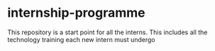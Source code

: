 # internship-programme
This repository is a start point for all the interns. This includes all the technology training each new intern must undergo
